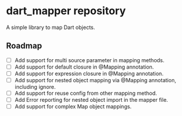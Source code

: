 # dart_mapper repository

A simple library to map Dart objects.

## Roadmap

- [ ] Add support for multi source parameter in mapping methods.
- [ ] Add support for default closure in @Mapping annotation.
- [ ] Add support for expression closure in @Mapping annotation.
- [ ] Add support for nested object mapping via @Mapping annotation, including ignore.
- [ ] Add support for reuse config from other mapping method.
- [ ] Add Error reporting for nested object import in the mapper file.
- [ ] Add support for complex Map object mappings.
